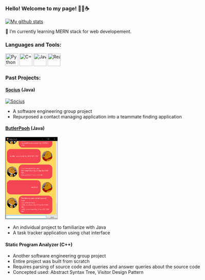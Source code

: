 ### Hello! Welcome to my page! 👋😄☕

[![My github stats](https://github-readme-stats.vercel.app/api?username=bklimey)](https://github.com/anuraghazra/github-readme-stats)

🌱 I’m currently learning MERN stack for web developement.

<!--
**bklimey/bklimey** is a ✨ _special_ ✨ repository because its `README.md` (this file) appears on your GitHub profile.

Here are some ideas to get you started:

- 🔭 I’m currently working on ...
- 🌱 I’m currently learning ...
- 👯 I’m looking to collaborate on ...
- 🤔 I’m looking for help with ...
- 💬 Ask me about ...
- 📫 How to reach me: ...
- 😄 Pronouns: ...
- ⚡ Fun fact: ...
-->

### Languages and Tools:
<a href="#"><img src="https://cdn.jsdelivr.net/gh/devicons/devicon/icons/python/python-original.svg" title="Python" width="40" height="40"/></a><nobr>
<a href="#"><img src="https://cdn.jsdelivr.net/gh/devicons/devicon/icons/cplusplus/cplusplus-original.svg" title="C++" width="40" height="40"/></a>
<a href="#"><img src="https://cdn.jsdelivr.net/gh/devicons/devicon/icons/java/java-original.svg" title="Java" width="40" height="40"/></a>
<a href="#"><img src="https://cdn.jsdelivr.net/gh/devicons/devicon/icons/react/react-original.svg" title="React" width="40" height="40"/></a>
<!--Icons credit: https://devicon.dev/ -->
  
### Past Projects:
#### [Socius](https://github.com/bklimey/tp) (Java)
<a href="https://github.com/bklimey/tp"><img src="https://github.com/bklimey/tp/blob/master/docs/images/Quickstart.png" title="Socius" height="256"/></a>
- A software engineering group project
- Repurposed a contact managing application into a teammate finding application

#### [ButlerPooh](https://github.com/bklimey/ip) (Java)
<a href="https://github.com/bklimey/ip"><img src="https://github.com/bklimey/ip/blob/master/docs/Ui.png" title="ButlerPooh" height="256"/></a>
- An individual project to familiarize with Java
- A task tracker application using chat interface
  
#### Static Program Analyzer (C++)
- Another software engineering group project
- Entire project was built from scratch
- Requires parsing of source code and queries and answer queries about the source code
- Concepted used: Abstract Syntax Tree, Visitor Design Pattern
  
